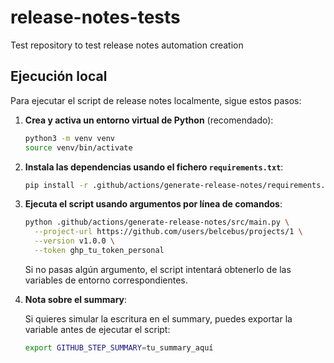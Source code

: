 # release-notes-tests
Test repository to test release notes automation creation

## Ejecución local
Para ejecutar el script de release notes localmente, sigue estos pasos:

1. **Crea y activa un entorno virtual de Python** (recomendado):

    ```bash
    python3 -m venv venv
    source venv/bin/activate
    ```

2. **Instala las dependencias usando el fichero `requirements.txt`**:

    ```bash
    pip install -r .github/actions/generate-release-notes/requirements.txt
    ```

3. **Ejecuta el script usando argumentos por línea de comandos**:

    ```bash
    python .github/actions/generate-release-notes/src/main.py \
      --project-url https://github.com/users/belcebus/projects/1 \
      --version v1.0.0 \
      --token ghp_tu_token_personal
    ```

    Si no pasas algún argumento, el script intentará obtenerlo de las variables de entorno correspondientes.

4. **Nota sobre el summary**:

    Si quieres simular la escritura en el summary, puedes exportar la variable antes de ejecutar el script:

    ```bash
    export GITHUB_STEP_SUMMARY=tu_summary_aquí
    ```
